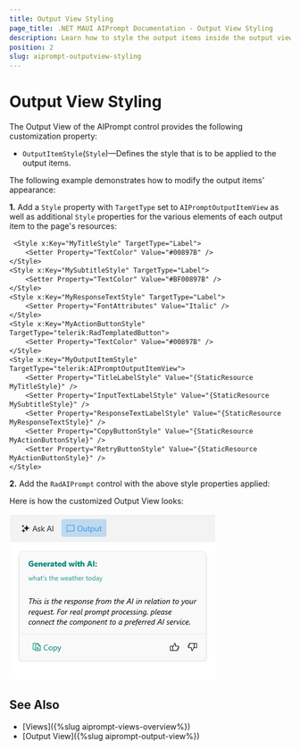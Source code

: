 ```yaml
---
title: Output View Styling
page_title: .NET MAUI AIPrompt Documentation - Output View Styling
description: Learn how to style the output items inside the output view of the Telerik .NET MAUI AIPrompt control.
position: 2
slug: aiprompt-outputview-styling
---
```


# Output View Styling

The Output View of the AIPrompt control provides the following customization property:

* `OutputItemStyle`(`Style`)&mdash;Defines the style that is to be applied to the output items.

The following example demonstrates how to modify the output items' appearance:

**1.** Add a `Style` property with `TargetType` set to `AIPromptOutputItemView` as well as additional `Style` properties for the various elements of each output item to the page's resources:

```XAML
 <Style x:Key="MyTitleStyle" TargetType="Label">
    <Setter Property="TextColor" Value="#00897B" />
</Style>
<Style x:Key="MySubtitleStyle" TargetType="Label">
    <Setter Property="TextColor" Value="#BF00897B" />
</Style>
<Style x:Key="MyResponseTextStyle" TargetType="Label">
    <Setter Property="FontAttributes" Value="Italic" />
</Style>
<Style x:Key="MyActionButtonStyle" TargetType="telerik:RadTemplatedButton">
    <Setter Property="TextColor" Value="#00897B" />
</Style>
<Style x:Key="MyOutputItemStyle" TargetType="telerik:AIPromptOutputItemView">
    <Setter Property="TitleLabelStyle" Value="{StaticResource MyTitleStyle}" />
    <Setter Property="InputTextLabelStyle" Value="{StaticResource MySubtitleStyle}" />
    <Setter Property="ResponseTextLabelStyle" Value="{StaticResource MyResponseTextStyle}" />
    <Setter Property="CopyButtonStyle" Value="{StaticResource MyActionButtonStyle}" />
    <Setter Property="RetryButtonStyle" Value="{StaticResource MyActionButtonStyle}" />
</Style>
```

**2.** Add the `RadAIPrompt` control with the above style properties applied:

<snippet id='aiprompt-outputview-styling-xaml'/>

Here is how the customized Output View looks:

![Telerik .NET MAUI AIPrompt Output View Styling](images/aiprompt-output-styling.png)

## See Also

- [Views]({%slug aiprompt-views-overview%})
- [Output View]({%slug aiprompt-output-view%})
